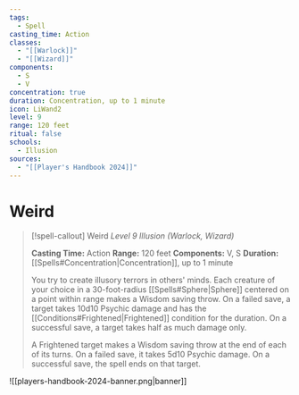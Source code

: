 ```yaml
---
tags:
  - Spell
casting_time: Action
classes:
  - "[[Warlock]]"
  - "[[Wizard]]"
components:
  - S
  - V
concentration: true
duration: Concentration, up to 1 minute
icon: LiWand2
level: 9
range: 120 feet
ritual: false
schools:
  - Illusion
sources:
  - "[[Player's Handbook 2024]]"
---
```


# Weird

>[!spell-callout] Weird
>_Level 9 Illusion (Warlock, Wizard)_
>
>**Casting Time:** Action
>**Range:** 120 feet
>**Components:** V, S
>**Duration:** [[Spells#Concentration\|Concentration]], up to 1 minute
>
>You try to create illusory terrors in others' minds. Each creature of your choice in a 30-foot-radius [[Spells#Sphere\|Sphere]] centered on a point within range makes a Wisdom saving throw. On a failed save, a target takes 10d10 Psychic damage and has the [[Conditions#Frightened\|Frightened]] condition for the duration. On a successful save, a target takes half as much damage only.
>
>A Frightened target makes a Wisdom saving throw at the end of each of its turns. On a failed save, it takes 5d10 Psychic damage. On a successful save, the spell ends on that target.


![[players-handbook-2024-banner.png|banner]]
